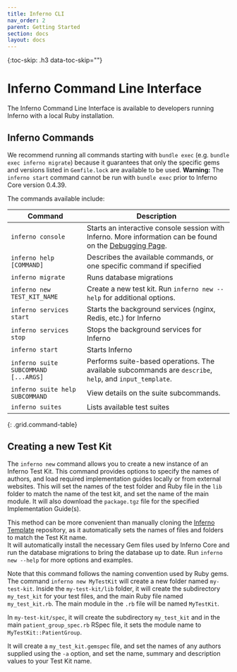 ```yaml
---
title: Inferno CLI
nav_order: 2
parent: Getting Started
section: docs
layout: docs
---
```

{:toc-skip: .h3 data-toc-skip=""}

# Inferno Command Line Interface

The Inferno Command Line Interface is available to developers running Inferno with a local Ruby installation.

## Inferno Commands

We recommend running all commands starting with `bundle exec` (e.g. `bundle exec inferno migrate`) because
it guarantees that only the specific gems and versions listed in `Gemfile.lock` are available to be used.
**Warning:** The `inferno start` command cannot be run with `bundle exec` prior to Inferno Core version 0.4.39.

The commands available include:

| Command      | Description |
|--------------|-------------|
| `inferno console` | Starts an interactive console session with Inferno. More information can be found on the [Debugging Page](debugging.html#interactive-console). |
| `inferno help [COMMAND]` | Describes the available commands, or one specific command if specified |
| `inferno migrate` | Runs database migrations |
| `inferno new TEST_KIT_NAME` | Create a new test kit. Run `inferno new --help` for additional options. |
| `inferno services start` | Starts the background services (nginx, Redis, etc.) for Inferno |
| `inferno services stop` | Stops the background services for Inferno |
| `inferno start` | Starts Inferno |
| `inferno suite SUBCOMMAND [...ARGS]` | Performs suite-based operations. The available subcommands are `describe`, `help`, and `input_template`.|
| `inferno suite help SUBCOMMAND` | View details on the suite subcommands. |
| `inferno suites` | Lists available test suites |
{: .grid.command-table}

## Creating a new Test Kit

The `inferno new` command allows you to create a new instance of an Inferno Test
Kit. This command provides options to specify the names of authors, and load
required implementation guides locally or from external websites. This will set
the names of the test folder and Ruby file in the `lib` folder to match the name
of the test kit, and set the name of the main module. It will also download
the `package.tgz` file for the specified Implementation Guide(s).

This method can be more convenient than manually cloning the
[Inferno Template](https://github.com/inferno-framework/inferno-template) repository, as it automatically sets the names of files and folders to match the Test Kit name.  
It will automatically install the necessary Gem files used by Inferno Core and run the
database migrations to bring the database up to date. Run `inferno new --help` for more
options and examples.

Note that this command follows the naming convention used by Ruby gems. The command
`inferno new MyTestKit` will create a new folder named `my-test-kit`. Inside the 
`my-test-kit/lib` folder, it will create the subdirectory `my_test_kit` for your test files, 
and the main Ruby file named `my_test_kit.rb`. The main module in the `.rb` file will be named `MyTestKit`.

In `my-test-kit/spec`, it will create the subdirectory `my_test_kit` and in the main `patient_group_spec.rb` RSpec file, it sets the module name to `MyTestKit::PatientGroup`.

It will create a `my_test_kit.gemspec` file, and set the names of any authors supplied using the `-a` option, and set the name, summary and description values to your Test Kit name.


